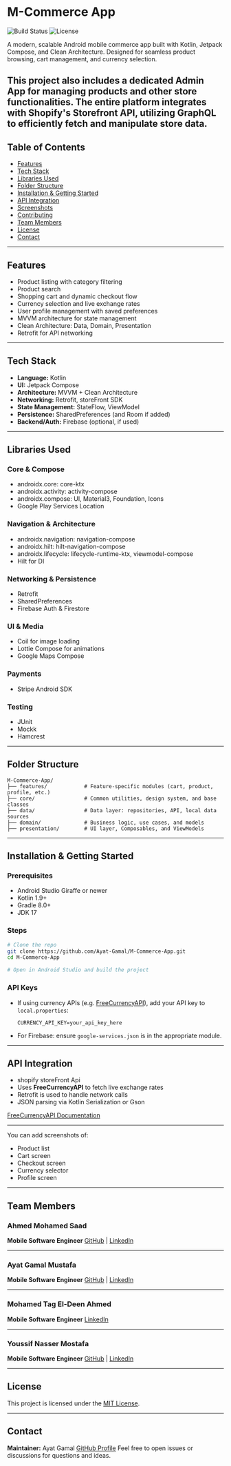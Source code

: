 # M-Commerce App

![Build Status](https://img.shields.io/badge/build-passing-brightgreen.svg)
![License](https://img.shields.io/badge/license-MIT-blue.svg)

A modern, scalable Android mobile commerce app built with Kotlin, Jetpack Compose, and Clean Architecture. Designed for seamless product browsing, cart management, and currency selection.

This project also includes a dedicated Admin App for managing products and other store functionalities. The entire platform integrates with Shopify's Storefront API, utilizing GraphQL to efficiently fetch and manipulate store data.
---

## Table of Contents

* [Features](#features)
* [Tech Stack](#tech-stack)
* [Libraries Used](#libraries-used)
* [Folder Structure](#folder-structure)
* [Installation & Getting Started](#installation--getting-started)
* [API Integration](#api-integration)
* [Screenshots](#screenshots)
* [Contributing](#contributing)
* [Team Members](#team-members)
* [License](#license)
* [Contact](#contact)

---

## Features

* Product listing with category filtering
* Product search 
* Shopping cart and dynamic checkout flow
* Currency selection and live exchange rates
* User profile management with saved preferences
* MVVM architecture for state management
* Clean Architecture: Data, Domain, Presentation
* Retrofit for API networking
---

## Tech Stack

* **Language:** Kotlin
* **UI:** Jetpack Compose
* **Architecture:** MVVM + Clean Architecture
* **Networking:** Retrofit, storeFront SDK
* **State Management:** StateFlow, ViewModel
* **Persistence:** SharedPreferences (and Room if added)
* **Backend/Auth:** Firebase (optional, if used)

---

## Libraries Used

### Core & Compose

* androidx.core: core-ktx
* androidx.activity: activity-compose
* androidx.compose: UI, Material3, Foundation, Icons
* Google Play Services Location

### Navigation & Architecture

* androidx.navigation: navigation-compose
* androidx.hilt: hilt-navigation-compose
* androidx.lifecycle: lifecycle-runtime-ktx, viewmodel-compose
* Hilt for DI


### Networking & Persistence

* Retrofit 
* SharedPreferences
* Firebase Auth & Firestore

### UI & Media

* Coil for image loading
* Lottie Compose for animations
* Google Maps Compose

### Payments

* Stripe Android SDK

### Testing

* JUnit
* Mockk
* Hamcrest

---

## Folder Structure

```
M-Commerce-App/
├── features/            # Feature-specific modules (cart, product, profile, etc.)
├── core/                # Common utilities, design system, and base classes
├── data/                # Data layer: repositories, API, local data sources
├── domain/              # Business logic, use cases, and models
├── presentation/        # UI layer, Composables, and ViewModels
```

---

## Installation & Getting Started

### Prerequisites

* Android Studio Giraffe or newer
* Kotlin 1.9+
* Gradle 8.0+
* JDK 17

### Steps

```bash
# Clone the repo
git clone https://github.com/Ayat-Gamal/M-Commerce-App.git
cd M-Commerce-App

# Open in Android Studio and build the project
```

### API Keys

* If using currency APIs (e.g. [FreeCurrencyAPI](https://www.exchangerate-api.com/)), add your API key to `local.properties`:

  ```properties
  CURRENCY_API_KEY=your_api_key_here
  ```
* For Firebase: ensure `google-services.json` is in the appropriate module.

---

## API Integration
* shopify storeFront Api
* Uses **FreeCurrencyAPI** to fetch live exchange rates
* Retrofit is used to handle network calls
* JSON parsing via Kotlin Serialization or Gson

[FreeCurrencyAPI Documentation](https://freecurrencyapi.com/docs/latest)

---

You can add screenshots of:

* Product list
* Cart screen
* Checkout screen
* Currency selector
* Profile screen


---

## Team Members

### Ahmed Mohamed Saad

**Mobile Software Engineer**
[GitHub](https://github.com/ahmedsaad207) | [LinkedIn](https://www.linkedin.com/in/dev-ahmed-saad/)

---

### Ayat Gamal Mustafa

**Mobile Software Engineer**
[GitHub](https://github.com/ahmedsaad207) | [LinkedIn](https://www.linkedin.com/in/ayat-gamal-700946229/)

---

### Mohamed Tag El-Deen Ahmed

**Mobile Software Engineer**
[LinkedIn](https://www.linkedin.com/in/mohamed-tag-eldeen)

---

### Youssif Nasser Mostafa

**Mobile Software Engineer**
[GitHub](https://github.com/JoeTP) | [LinkedIn](https://www.linkedin.com/in/youssif-nasser/)

---

## License

This project is licensed under the [MIT License](LICENSE).

---

## Contact

**Maintainer:** Ayat Gamal
[GitHub Profile](https://github.com/Ayat-Gamal)
Feel free to open issues or discussions for questions and ideas.
